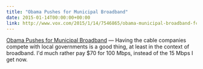 ```yaml
---
title: "Obama Pushes for Municipal Broadband"
date: 2015-01-14T00:00:00+00:00
link: http://www.vox.com/2015/1/14/7546865/obama-municipal-broadband-fcc
---
```

[Obama Pushes for Municipal Broadband](http://www.vox.com/2015/1/14/7546865/obama-municipal-broadband-fcc) &mdash; 
 Having the cable companies compete with local governments is a good thing, at least in the context of broadband. I'd much rather pay $70 for 100 Mbps, instead of the 15 Mbps I get now.
